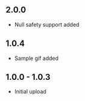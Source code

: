 ## 2.0.0
* Null safety support added
## 1.0.4
* Sample gif added

## 1.0.0 - 1.0.3

* Initial upload
